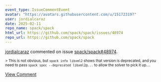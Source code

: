 ```yaml
---
event_type: IssueCommentEvent
avatar: "https://avatars.githubusercontent.com/u/15172319?"
user: jordialcaraz
date: 2025-02-11
repo_name: spack/spack
html_url: https://github.com/spack/spack/issues/48974
repo_url: https://github.com/spack/spack
---
```


<a href='https://github.com/jordialcaraz' target='_blank'>jordialcaraz</a> commented on issue <a href='https://github.com/spack/spack/issues/48974' target='_blank'>spack/spack#48974</a>.

<small>> This is not obvious, but `spack info libxml2` shows that version is deprecated, and you need to pass `spack spec --deprecated libxml2@...` to allow the solver to pick it up....</small>

<a href='https://github.com/spack/spack/issues/48974' target='_blank'>View Comment</a>
